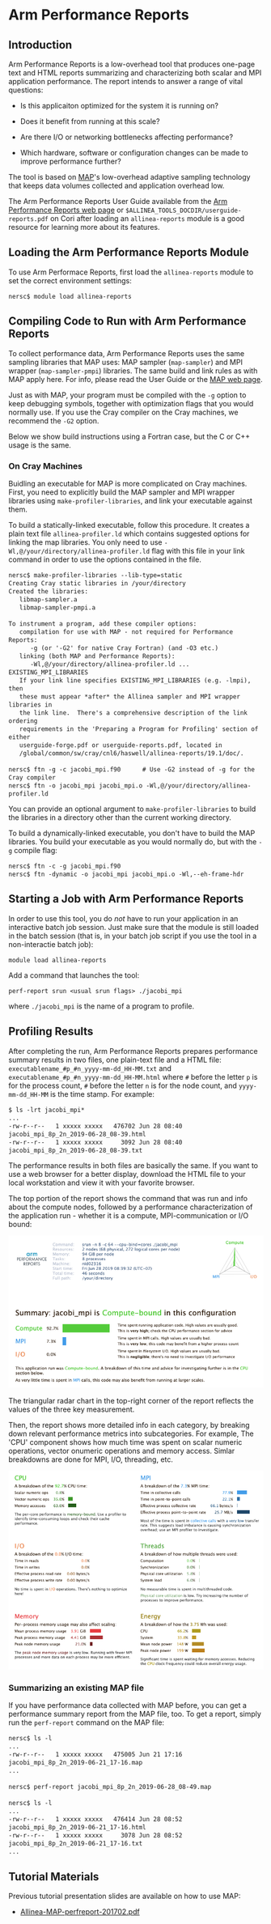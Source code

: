 # Arm Performance Reports

## Introduction

Arm Performance Reports is a low-overhead tool that produces one-page
text and HTML reports summarizing and characterizing both
scalar and MPI application performance.  The report intends to
answer a range of vital questions:

-   Is this applicaiton optimized for the system it is running on?

-   Does it benefit from running at this scale?

-   Are there I/O or networking bottlenecks affecting performance?

-   Which hardware, software or configuration changes can be made
    to improve performance further?

The tool is based on [MAP](map.md)'s low-overhead adaptive sampling
technology that keeps data volumes collected and application overhead
low.

The Arm Performance Reports User Guide available from the [Arm
Performance Reports web
page](https://developer.arm.com/docs/101137/latest/introduction)
or `$ALLINEA_TOOLS_DOCDIR/userguide-reports.pdf` on Cori after
loading an `allinea-reports` module is a good resource for learning
more about its features.

## Loading the Arm Performance Reports Module

To use Arm Performace Reports, first load the `allinea-reports`
module to set the correct environment settings:

```Shell
nersc$ module load allinea-reports
```

## Compiling Code to Run with Arm Performance Reports

To collect performance data, Arm Performance Reports uses the same
sampling libraries that MAP uses: MAP sampler (`map-sampler`) and
MPI wrapper (`map-sampler-pmpi`) libraries. The same build and link
rules as with MAP apply here. For info, please read the User Guide
or the [MAP web page](map.md).

Just as with MAP, your program must be compiled with the `-g` option
to keep debugging symbols, together with optimization flags that
you would normally use. If you use the Cray compiler on the Cray
machines, we recommend the `-G2` option.

Below we show build instructions using a Fortran case, but the C
or C++ usage is the same.

### On Cray Machines

Buidling an executable for MAP is more complicated on Cray machines.
First, you need to explicitly build the MAP sampler and MPI wrapper
libraries using `make-profiler-libraries`, and link your executable
against them.

To build a statically-linked executable, follow this procedure. It
creates a plain text file `allinea-profiler.ld` which contains
suggested options for linking the map libraries. You only need to
use `-Wl,@/your/directory/allinea-profiler.ld` flag with this file
in your link command in order to use the options contained in the
file.

```Shell
nersc$ make-profiler-libraries --lib-type=static
Creating Cray static libraries in /your/directory
Created the libraries:
   libmap-sampler.a
   libmap-sampler-pmpi.a

To instrument a program, add these compiler options:
   compilation for use with MAP - not required for Performance Reports:
      -g (or '-G2' for native Cray Fortran) (and -O3 etc.)
   linking (both MAP and Performance Reports):
      -Wl,@/your/directory/allinea-profiler.ld ... EXISTING_MPI_LIBRARIES
   If your link line specifies EXISTING_MPI_LIBRARIES (e.g. -lmpi), then
   these must appear *after* the Allinea sampler and MPI wrapper libraries in
   the link line.  There's a comprehensive description of the link ordering
   requirements in the 'Preparing a Program for Profiling' section of either
   userguide-forge.pdf or userguide-reports.pdf, located in
   /global/common/sw/cray/cnl6/haswell/allinea-reports/19.1/doc/.

nersc$ ftn -g -c jacobi_mpi.f90      # Use -G2 instead of -g for the Cray compiler
nersc$ ftn -o jacobi_mpi jacobi_mpi.o -Wl,@/your/directory/allinea-profiler.ld
```

You can provide an optional argument to `make-profiler-libraries`
to build the libraries in a directory other than the current working
directory.

To build a dynamically-linked executable, you don't have to build
the MAP libraries. You build your executable as you would normally
do, but with the `-g` compile flag:

```Shell
nersc$ ftn -c -g jacobi_mpi.f90
nersc$ ftn -dynamic -o jacobi_mpi jacobi_mpi.o -Wl,--eh-frame-hdr
```

## Starting a Job with Arm Performance Reports

In order to use this tool, you do _not_ have to run your application
in an interactive batch job session. Just make sure that the module
is still loaded in the batch session (that is, in your batch job
script if you use the tool in a non-interactie batch job):

```shell
module load allinea-reports
```

Add a command that launches the tool:

```Shell
perf-report srun <usual srun flags> ./jacobi_mpi
```

where `./jacobi_mpi` is the name of a program to profile.

## Profiling Results

After completing the run, Arm Performance Reports prepares performance
summary results in two files, one plain-text file and a HTML file:
`executablename_#p_#n_yyyy-mm-dd_HH-MM.txt` and
`executablename_#p_#n_yyyy-mm-dd_HH-MM.html` where `#` before the
letter `p` is for the process count, `#` before the letter `n` is
for the node count, and `yyyy-mm-dd_HH-MM` is the time stamp.
For example:

```shell
$ ls -lrt jacobi_mpi*
...
-rw-r--r--   1 xxxxx xxxxx   476702 Jun 28 08:40 jacobi_mpi_8p_2n_2019-06-28_08-39.html
-rw-r--r--   1 xxxxx xxxxx     3092 Jun 28 08:40 jacobi_mpi_8p_2n_2019-06-28_08-39.txt
```

The performance results in both files are basically the same. If
you want to use a web browser for a better display, download the
HTML file to your local workstation and view it with your favorite
browser.

The top portion of the report shows the command that was run and
info about the compute nodes, followed by a performance characterization
of the application run - whether it is a compute, MPI-communication
or I/O bound:

![PR top for summary](images/pr_summary.png)

The triangular radar chart in the top-right corner of the report
reflects the values of the three key measurement.

Then, the report shows more detailed info in each category, by
breaking down relevant performance metrics into subcategories. For
example, The 'CPU' component shows how much time was spent on scalar
numeric operations, vector onumeric operations and memory access.
Simlar breakdowns are done for MPI, I/O, threading, etc.

![PR bottom for individual sections](images/pr_breakdowns.png)

### Summarizing an existing MAP file

If you have performance data collected with MAP before, you can get
a performance summary report from the MAP file, too. To get a report,
simply run the `perf-report` command on the MAP file:

```shell
nersc$ ls -l
...
-rw-r--r--   1 xxxxx xxxxx   475005 Jun 21 17:16 jacobi_mpi_8p_2n_2019-06-21_17-16.map
...

nersc$ perf-report jacobi_mpi_8p_2n_2019-06-28_08-49.map

nersc$ ls -l
...
-rw-r--r--   1 xxxxx xxxxx   476414 Jun 28 08:52 jacobi_mpi_8p_2n_2019-06-21_17-16.html
-rw-r--r--   1 xxxxx xxxxx     3078 Jun 28 08:52 jacobi_mpi_8p_2n_2019-06-21_17-16.txt
...
```

## Tutorial Materials

Previous tutorial presentation slides are available on how to use
MAP:

- [Allinea-MAP-perfreport-201702.pdf](http://www.nersc.gov/assets/Uploads/Allinea-MAP-perfreport-201702.pdf)
